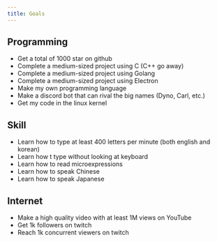 ```yaml
---
title: Goals
---
```


## Programming

-   Get a total of 1000 star on github
-   Complete a medium-sized project using C (C++ go away)
-   Complete a medium-sized project using Golang
-   Complete a medium-sized project using Electron
-   Make my own programming language
-   Make a discord bot that can rival the big names (Dyno, Carl, etc.)
-   Get my code in the linux kernel

## Skill

-   Learn how to type at least 400 letters per minute (both english and korean)
-   Learn how t type without looking at keyboard
-   Learn how to read microexpressions
-   Learn how to speak Chinese
-   Learn how to speak Japanese

## Internet

-   Make a high quality video with at least 1M views on YouTube
-   Get 1k followers on twitch
-   Reach 1k concurrent viewers on twitch
